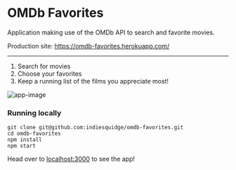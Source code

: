 # OMDb Favorites

Application making use of the OMDb API to search and favorite movies.

Production site: https://omdb-favorites.herokuapp.com/

---

1. Search for movies
2. Choose your favorites
3. Keep a running list of the films you appreciate most!

![app-image](http://i.imgur.com/QJSvQS9.png)

### Running locally

```
git clone git@github.com:indiesquidge/omdb-favorites.git
cd omdb-favorites
npm install
npm start
```

Head over to [localhost:3000](http://localhost:3000/) to see the app!
